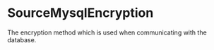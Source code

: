 # SourceMysqlEncryption

The encryption method which is used when communicating with the database.


